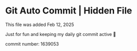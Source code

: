 # Git Auto Commit | Hidden File

This file was added Feb 12, 2025

Just for fun and keeping my daily git commit active 🤪

commit number: 1639053

